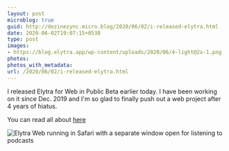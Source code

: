 ```yaml
---
layout: post
microblog: true
guid: http://dezinezync.micro.blog/2020/06/02/i-released-elytra.html
date: 2020-06-02T19:07:15+0530
type: post
images:
- https://blog.elytra.app/wp-content/uploads/2020/06/4-light@2x-1.png
photos:
photos_with_metadata:
url: /2020/06/02/i-released-elytra.html
---
```

I released Elytra for Web in Public Beta earlier today. I have been working on it since Dec. 2019 and I'm so glad to finally push out a web project after 4 years of hiatus. 

You can read all about [here](https://blog.elytra.app/2020/06/02/elytra-web-is-now-in-public-beta/)


![Elytra Web running in Safari with a separate window open for listening to podcasts](https://blog.elytra.app/wp-content/uploads/2020/06/4-light@2x-1.png)
